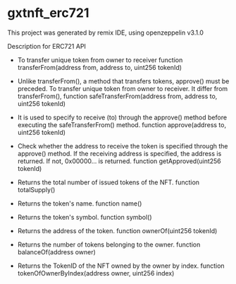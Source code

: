 # gxtnft_erc721
This project was generated by remix IDE, using openzeppelin v3.1.0

Description for ERC721 API

- To transfer unique token from owner to receiver
function transferFrom(address from, address to, uint256 tokenId)

- Unlike transferFrom(), a method that transfers tokens, approve() must be preceded.
To transfer unique token from owner to receiver. It differ from transferFrom(), 
function safeTransferFrom(address from, address to, uint256 tokenId)

- It is used to specify to receive (to) through the approve() method before executing the safeTransferFrom() method.
function approve(address to, uint256 tokenId)

- Check whether the address to receive the token is specified through the approve() method.
If the receiving address is specified, the address is returned. If not, 0x00000... is returned.
function getApproved(uint256 tokenId)

- Returns the total number of issued tokens of the NFT.
function totalSupply()

- Returns the token's name.
function name()

- Returns the token's symbol.
function symbol()

- Returns the address of the token.
function ownerOf(uint256 tokenId)

- Returns the number of tokens belonging to the owner.
function balanceOf(address owner)

- Returns the TokenID of the NFT owned by the owner by index.
function tokenOfOwnerByIndex(address owner, uint256 index)